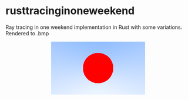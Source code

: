 # rusttracinginoneweekend
Ray tracing in one weekend implementation in Rust with some variations. Rendered to .bmp

<p align="center">
  <img src="img.bmp">
</p>
